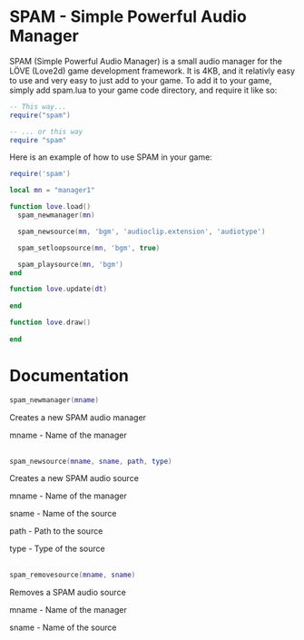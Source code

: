 SPAM - Simple Powerful Audio Manager
====

SPAM (Simple Powerful Audio Manager) is a small audio manager for the LÖVE (Love2d) game development framework. It is 4KB, and it relativly easy to use and very easy to just add to your game. To add it to your game, simply add spam.lua to your game code directory, and require it like so:

```lua
-- This way...
require("spam")

-- ... or this way
require "spam"
```

Here is an example of how to use SPAM in your game:

```lua
require('spam')

local mn = "manager1"

function love.load()
  spam_newmanager(mn)

  spam_newsource(mn, 'bgm', 'audioclip.extension', 'audiotype')

  spam_setloopsource(mn, 'bgm', true)

  spam_playsource(mn, 'bgm')
end

function love.update(dt)
  
end

function love.draw()
  
end
```

# Documentation

```lua
spam_newmanager(mname)
```
Creates a new SPAM audio manager

mname - Name of the manager
<br/>
<br/>
```lua
spam_newsource(mname, sname, path, type)
```
Creates a new SPAM audio source

mname - Name of the manager

sname - Name of the source

path - Path to the source

type - Type of the source
<br/>
<br/>
```lua
spam_removesource(mname, sname)
```
Removes a SPAM audio source

mname - Name of the manager

sname - Name of the source
